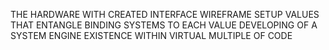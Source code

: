 THE HARDWARE WITH CREATED INTERFACE WIREFRAME SETUP VALUES THAT ENTANGLE BINDING SYSTEMS TO EACH VALUE DEVELOPING OF A SYSTEM ENGINE EXISTENCE WITHIN VIRTUAL MULTIPLE OF CODE
